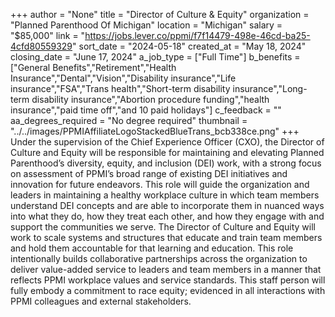 +++
author = "None"
title = "Director of Culture & Equity"
organization = "Planned Parenthood Of Michigan"
location = "Michigan"
salary = "$85,000"
link = "https://jobs.lever.co/ppmi/f7f14479-498e-46cd-ba25-4cfd80559329"
sort_date = "2024-05-18"
created_at = "May 18, 2024"
closing_date = "June 17, 2024"
a_job_type = ["Full Time"]
b_benefits = ["General Benefits","Retirement","Health Insurance","Dental","Vision","Disability insurance","Life insurance","FSA","Trans health","Short-term disability insurance","Long-term disability insurance","Abortion procedure funding","health insurance","paid time off","and 10 paid holidays"]
c_feedback = ""
aa_degrees_required = "No degree required"
thumbnail = "../../images/PPMIAffiliateLogoStackedBlueTrans_bcb338ce.png"
+++
Under the supervision of the Chief Experience Officer (CXO), the Director of Culture and Equity will be responsible for maintaining and elevating Planned Parenthood’s diversity, equity, and inclusion (DEI) work, with a strong focus on assessment of PPMI’s broad range of existing DEI initiatives and innovation for future endeavors. This role will guide the organization and leaders in maintaining a healthy workplace culture in which team members understand DEI concepts and are able to incorporate them in nuanced ways into what they do, how they treat each other, and how they engage with and support the communities we serve. The Director of Culture and Equity will work to scale systems and structures that educate and train team members and hold them accountable for that learning and education. This role intentionally builds collaborative partnerships across the organization to deliver value-added service to leaders and team members in a manner that reflects PPMI workplace values and service standards.   This staff person will fully embody a commitment to race equity; evidenced in all interactions with PPMI colleagues and external stakeholders.